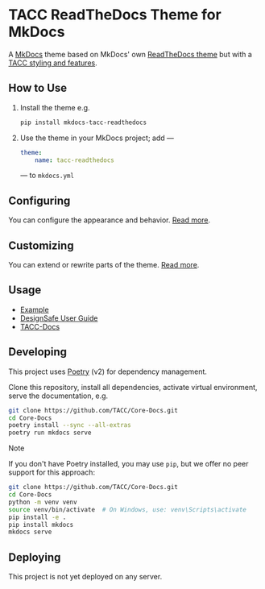 # TACC ReadTheDocs Theme for MkDocs

A [MkDocs](https://www.mkdocs.org/) theme based on MkDocs' own [ReadTheDocs theme](https://www.mkdocs.org/user-guide/choosing-your-theme/#readthedocs) but with a [TACC styling and features](https://docs.tacc.utexas.edu/).

## How to Use

1. Install the theme e.g.

    ```bash
    pip install mkdocs-tacc-readthedocs
    ```

2. Use the theme in your MkDocs project; add —

    ```yaml
    theme:
        name: tacc-readthedocs
    ```

    — to `mkdocs.yml`

## Configuring

You can configure the appearance and behavior. [Read more](./docs/configure.md).

## Customizing

You can extend or rewrite parts of the theme. [Read more](./docs/customize.md).

## Usage

- [Example](clients/example.md)
- [DesignSafe User Guide](clients/ds-user-guide.md)
- [TACC-Docs](clients/tacc-docs.md)

## Developing

This project uses [Poetry] (v2) for dependency management.

[Poetry]: https://python-poetry.org/

Clone this repository, install all dependencies, activate virtual environment, serve the documentation, e.g.

```bash
git clone https://github.com/TACC/Core-Docs.git
cd Core-Docs
poetry install --sync --all-extras
poetry run mkdocs serve
```

> [!NOTE]
> If you don't have Poetry installed, you may use `pip`, but we offer no peer support for this approach:
>
> ```bash
> git clone https://github.com/TACC/Core-Docs.git
> cd Core-Docs
> python -m venv venv
> source venv/bin/activate  # On Windows, use: venv\Scripts\activate
> pip install -e .
> pip install mkdocs
> mkdocs serve
> ```

## Deploying

This project is not yet deployed on any server.
